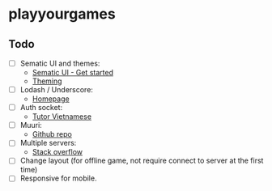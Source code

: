 # playyourgames

## Todo

- [ ] Sematic UI and themes:
  - [Sematic UI - Get started](https://semantic-ui.com/introduction/getting-started.html)
  - [Theming](https://semantic-ui.com/usage/theming.html)
- [ ] Lodash / Underscore:
  - [Homepage](https://lodash.com/docs/4.17.15)
- [ ] Auth socket:
  - [Tutor Vietnamese](https://viblo.asia/p/authentication-cho-socketio-maGK78n9Zj2)
- [ ] Muuri:
  - [Github repo](https://github.com/haltu/muuri)
- [ ] Multiple servers:
  - [Stack overflow](https://stackoverflow.com/questions/46801096/socket-io-switch-between-localhost-server)
- [ ] Change layout (for offline game, not require connect to server at the first time)
- [ ] Responsive for mobile.
